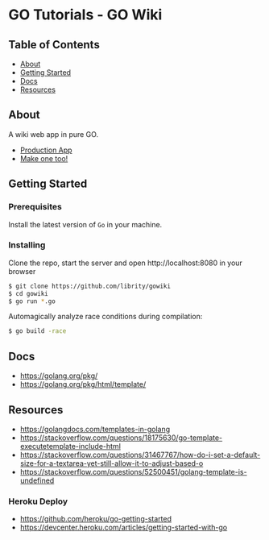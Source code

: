 # GO Tutorials - GO Wiki

## Table of Contents

- [About](#about)
- [Getting Started](#getting_started)
- [Docs](#docs)
- [Resources](#resources)

## About <a name = "about"></a>

A wiki web app in pure GO.

- [Production App](https://wiki1776.herokuapp.com/)
- [Make one too!](https://golang.org/doc/articles/wiki/)

## Getting Started <a name = "getting_started"></a>

### Prerequisites

Install the latest version of `Go` in your machine.

### Installing

Clone the repo, start the server and open http://localhost:8080 in your browser

```bash
$ git clone https://github.com/librity/gowiki
$ cd gowiki
$ go run *.go
```

Automagically analyze race conditions during compilation:

```bash
$ go build -race
```

## Docs <a name = "docs"></a>

- https://golang.org/pkg/
- https://golang.org/pkg/html/template/

## Resources <a name = "resources"></a>

- https://golangdocs.com/templates-in-golang
- https://stackoverflow.com/questions/18175630/go-template-executetemplate-include-html
- https://stackoverflow.com/questions/31467767/how-do-i-set-a-default-size-for-a-textarea-yet-still-allow-it-to-adjust-based-o
- https://stackoverflow.com/questions/52500451/golang-template-is-undefined

### Heroku Deploy

- https://github.com/heroku/go-getting-started
- https://devcenter.heroku.com/articles/getting-started-with-go
